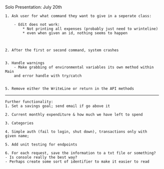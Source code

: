 Solo Presentation: July 20th
    
    1. Ask user for what command they want to give in a seperate class: 

        - Edit does not work:
            * Not printing all expenses (probably just need to wrinteline)
            * even when given an id, nothing seems to happen

    

    2. After the first or second command, system crashes

    
    3. Handle warnings 
        - Make grabbing of environmental variables its own method within Main
        and error handle with try/catch

    
    5. Remove either the WriteLine or return in the API methods

--------------------------------------------------------------------------------

    Further functionality:
    1. Set a savings goal; send email if go above it

    2. Current monthly expenditure & how much we have left to spend

    3. Categories

    4. Simple auth (fail to login, shut down), transactions only with given name;

    5. Add unit testing for endpoints

    6. For each request, save the information to a txt file or something?
    - Is console really the best way?
    - Perhaps create some sort of identifier to make it easier to read


    